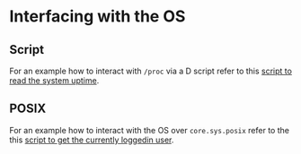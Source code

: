 # Interfacing with the OS

## Script

For an example how to interact with `/proc` via a D script refer to this
[script to read the system uptime](https://github.com/fkromer/exploringBB/blob/proc/chp05/proc/d/readUptime.d).

## POSIX

For an example how to interact with the OS over `core.sys.posix` refer to the
this [script to get the currently loggedin user](https://github.com/fkromer/exploringBB/blob/proc/chp05/proc/d/whologgedin.d).
